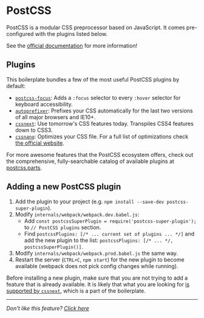 # PostCSS

PostCSS is a modular CSS preprocessor based on JavaScript. It comes pre-
configured with the plugins listed below.

See the [official documentation](https://github.com/postcss/postcss) for more
information!

## Plugins

This boilerplate bundles a few of the most useful PostCSS plugins by default:

- [`postcss-focus`](https://github.com/postcss/postcss-focus): Adds a `:focus`
  selector to every `:hover` selector for keyboard accessibility.
- [`autoprefixer`](https://github.com/postcss/autoprefixer): Prefixes your CSS
  automatically for the last two versions of all major browsers and IE10+.
- [`cssnext`](https://github.com/moox/postcss-cssnext): Use tomorrow's CSS
  features today. Transpiles CSS4 features down to CSS3.
- [`cssnano`](https://github.com/ben-eb/cssnano): Optimizes your CSS file. For a
  full list of optimizations check [the official website](http://cssnano.co/optimisations/).

For more awesome features that the PostCSS ecosystem offers, check out the
comprehensive, fully-searchable catalog of available plugins at [postcss.parts](http://postcss.parts).

## Adding a new PostCSS plugin

1. Add the plugin to your project (e.g. `npm install --save-dev postcss-super-plugin`).
2. Modify `internals/webpack/webpack.dev.babel.js`:
   - Add `const postcssSuperPlugin = require('postcss-super-plugin');`
     to `// PostCSS plugins` section.
   - Find `postcssPlugins: [/* ... current set of plugins ... */]` and add
     the new plugin to the list: `postcssPlugins: [/* ... */, postcssSuperPlugin()]`.
3. Modify `internals/webpack/webpack.prod.babel.js` the same way.
4. Restart the server (`CTRL+C`, `npm start`) for the new plugin to become available
  (webpack does not pick config changes while running).

Before installing a new plugin, make sure that you are not trying to add a feature
that is already available. It is likely that what you are looking for
[is supported by `cssnext`](http://cssnext.io/features/), which is a part of the boilerplate. 

---

_Don't like this feature? [Click here](remove.md)_
